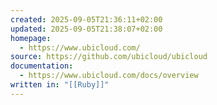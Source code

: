 ```yaml
---
created: 2025-09-05T21:36:11+02:00
updated: 2025-09-05T21:38:07+02:00
homepage:
  - https://www.ubicloud.com/
source: https://github.com/ubicloud/ubicloud
documentation:
  - https://www.ubicloud.com/docs/overview
written in: "[[Ruby]]"
---
```

